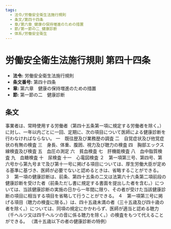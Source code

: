 ```yaml
---
tags:
  - 法令/労働安全衛生法施行規則
  - 条文/第四十四条
  - 章/第六章_健康の保持増進のための措置
  - 節/第一節の二_健康診断
  - 体系/労働安全衛生
---
```

# 労働安全衛生法施行規則 第四十四条

- **法令:** 労働安全衛生法施行規則
- **条文番号:** 第四十四条
- **章:** 第六章　健康の保持増進のための措置
- **節:** 第一節の二　健康診断

## 条文
事業者は、常時使用する労働者（第四十五条第一項に規定する労働者を除く。）に対し、一年以内ごとに一回、定期に、次の項目について医師による健康診断を行わなければならない。
一　既往歴及び業務歴の調査
二　自覚症状及び他覚症状の有無の検査
三　身長、体重、腹囲、視力及び聴力の検査
四　胸部エックス線検査及び検査
五　血圧の測定
六　貧血検査
七　肝機能検査
八　血中脂質検査
九　血糖検査
十　尿検査
十一　心電図検査
２　第一項第三号、第四号、第六号から第九号まで及び第十一号に掲げる項目については、厚生労働大臣が定める基準に基づき、医師が必要でないと認めるときは、省略することができる。
３　第一項の健康診断は、前条、第四十五条の二又は法第六十六条第二項前段の健康診断を受けた者（前条ただし書に規定する書面を提出した者を含む。）については、当該健康診断の実施の日から一年間に限り、その者が受けた当該健康診断の項目に相当する項目を省略して行うことができる。
４　第一項第三号に掲げる項目（聴力の検査に限る。）は、四十五歳未満の者（三十五歳及び四十歳の者を除く。）については、同項の規定にかかわらず、医師が適当と認める聴力（千ヘルツ又は四千ヘルツの音に係る聴力を除く。）の検査をもつて代えることができる。
（満十五歳以下の者の健康診断の特例）

